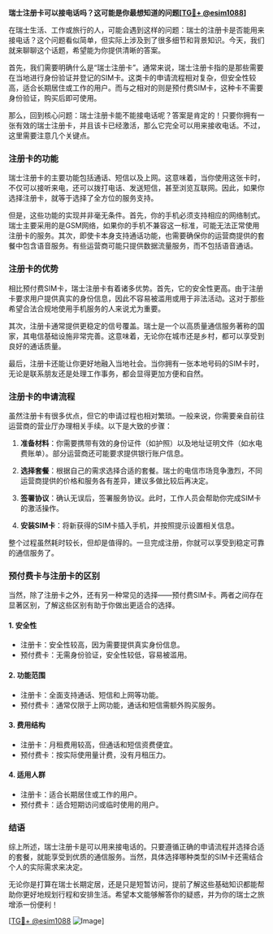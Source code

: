 **瑞士注册卡可以接电话吗？这可能是你最想知道的问题[[TG💪+ @esim1088](https://t.me/s/esim1088)]**

在瑞士生活、工作或旅行的人，可能会遇到这样的问题：瑞士的注册卡是否能用来接电话？这个问题看似简单，但实际上涉及到了很多细节和背景知识。今天，我们就来聊聊这个话题，希望能为你提供清晰的答案。

首先，我们需要明确什么是“瑞士注册卡”。通常来说，瑞士注册卡指的是那些需要在当地进行身份验证并登记的SIM卡。这类卡的申请流程相对复杂，但安全性较高，适合长期居住或工作的用户。而与之相对的则是预付费SIM卡，这种卡不需要身份验证，购买后即可使用。

那么，回到核心问题：瑞士注册卡能不能接电话呢？答案是肯定的！只要你拥有一张有效的瑞士注册卡，并且该卡已经激活，那么它完全可以用来接收电话。不过，这里需要注意几个关键点。

### 注册卡的功能

瑞士注册卡的主要功能包括通话、短信以及上网。这意味着，当你使用这张卡时，不仅可以接听来电，还可以拨打电话、发送短信，甚至浏览互联网。因此，如果你选择注册卡，就等于选择了全方位的服务支持。

但是，这些功能的实现并非毫无条件。首先，你的手机必须支持相应的网络制式。瑞士主要采用的是GSM网络，如果你的手机不兼容这一标准，可能无法正常使用注册卡的服务。其次，即使卡本身支持通话功能，也需要确保你的运营商提供的套餐中包含语音服务。有些运营商可能只提供数据流量服务，而不包括语音通话。

### 注册卡的优势

相比预付费SIM卡，瑞士注册卡有着诸多优势。首先，它的安全性更高。由于注册卡要求用户提供真实的身份信息，因此不容易被滥用或用于非法活动。这对于那些希望合法合规地使用手机服务的人来说尤为重要。

其次，注册卡通常提供更稳定的信号覆盖。瑞士是一个以高质量通信服务著称的国家，其电信基础设施非常完善。这意味着，无论你在城市还是乡村，都可以享受到良好的通话质量。

最后，注册卡还能让你更好地融入当地社会。当你拥有一张本地号码的SIM卡时，无论是联系朋友还是处理工作事务，都会显得更加方便和自然。

### 注册卡的申请流程

虽然注册卡有很多优点，但它的申请过程也相对繁琐。一般来说，你需要亲自前往运营商的营业厅办理相关手续。以下是大致的步骤：

1. **准备材料**：你需要携带有效的身份证件（如护照）以及地址证明文件（如水电费账单）。部分运营商还可能要求提供银行账户信息。
   
2. **选择套餐**：根据自己的需求选择合适的套餐。瑞士的电信市场竞争激烈，不同运营商提供的价格和服务各有差异，建议多做比较后再决定。

3. **签署协议**：确认无误后，签署服务协议。此时，工作人员会帮助你完成SIM卡的激活操作。

4. **安装SIM卡**：将新获得的SIM卡插入手机，并按照提示设置相关信息。

整个过程虽然耗时较长，但却是值得的。一旦完成注册，你就可以享受到稳定可靠的通信服务了。

### 预付费卡与注册卡的区别

当然，除了注册卡之外，还有另一种常见的选择——预付费SIM卡。两者之间存在显著区别，了解这些区别有助于你做出更适合的选择。

#### 1. 安全性
- 注册卡：安全性较高，因为需要提供真实身份信息。
- 预付费卡：无需身份验证，安全性较低，容易被滥用。

#### 2. 功能范围
- 注册卡：全面支持通话、短信和上网等功能。
- 预付费卡：通常仅限于上网功能，通话和短信需额外购买服务。

#### 3. 费用结构
- 注册卡：月租费用较高，但通话和短信资费便宜。
- 预付费卡：按实际使用量计费，没有月租压力。

#### 4. 适用人群
- 注册卡：适合长期居住或工作的用户。
- 预付费卡：适合短期访问或临时使用的用户。

### 结语

综上所述，瑞士注册卡是可以用来接电话的。只要遵循正确的申请流程并选择合适的套餐，就能享受到优质的通信服务。当然，具体选择哪种类型的SIM卡还需结合个人的实际需求来决定。

无论你是打算在瑞士长期定居，还是只是短暂访问，提前了解这些基础知识都能帮助你更好地规划行程和安排生活。希望本文能够解答你的疑惑，并为你的瑞士之旅增添一份便利！

[[TG💪+ @esim1088](https://t.me/s/esim1088) ![Image](https://i.postimg.cc/4NQfJmqS/Snipaste-2025-05-13-00-14-12.png)]
